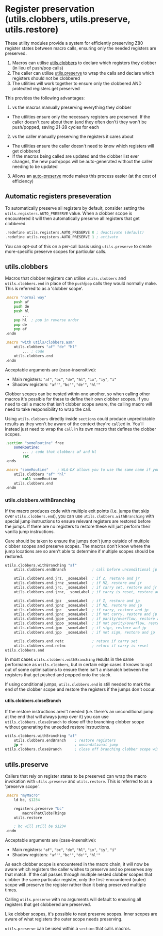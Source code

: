 # Register preservation (utils.clobbers, utils.preserve, utils.restore)

These utility modules provide a system for efficiently preserving Z80 register states between macro calls, ensuring only the needed registers are preserved.

1. Macros can utilise [utils.clobbers](#utilsclobbers) to declare which registers they clobber (in lieu of push/pop calls)
2. The caller can utilise [utils.preserve](#utilspreserve) to wrap the calls and declare which registers should not be clobbered
3. The utilities will work together to ensure only the clobbered AND protected registers get preserved

This provides the following advantages:

1. vs the macros manually preserving everything they clobber

- The utilities ensure only the necessary registers are preserved. If the caller doesn't care about them (and they often don't) they won't be push/popped, saving 21-28 cycles for each

2. vs the caller manually preserving the registers it cares about

- The utilities ensure the caller doesn't need to know which registers will get clobbered
- If the macros being called are updated and the clobber list ever changes, the new push/pops will be auto-generated without the caller needing to be updated

3. Allows an [auto-preserve](#automatic-registers-preseveration) mode makes this process easier (at the cost of efficiency)

## Automatic registers preseveration

To automatically preserve all registers by default, consider setting the `utils.registers.AUTO_PRESERVE` value. When a clobber scope is encountered it will then automatically preserve all registers that get clobbered.

```asm
.redefine utils.registers.AUTO_PRESERVE 0 ; deactivate (default)
.redefine utils.registers.AUTO_PRESERVE 1 ; activate
```

You can opt-out of this on a per-call basis using `utils.preserve` to create more-specific preserve scopes for particular calls.

## utils.clobbers

Macros that clobber registers can utilise `utils.clobbers` and `utils.clobbers.end` in place of the `push`/`pop` calls they would normally make. This is referred to as a 'clobber scope'.

```asm
.macro "normal way"
    push af
    push de
    push hl
        ...
    pop hl  ; pop in reverse order
    pop de
    pop af
.endm

.macro "with utils/clobbers.asm"
    utils.clobbers "af" "de" "hl"
        ... ; code
    utils.clobbers.end
.endm
```

Acceptable arguments are (case-insensitive):

- Main registers: `"af"`, `"bc"`, `"de"`, `"hl"`, `"ix"`, `"iy"`, `"i"`
- Shadow registers: `"af'"`, `"bc'"`, `"de'"`, `"hl'"`

Clobber scopes can be nested within one another, so when calling other macros it's possible for these to define their own clobber scopes. If you need to call a macro that isn't clobber scope aware, the calling macro will need to take responsibility to wrap the call.

Using `utils.clobbers` directly inside `sections` could produce unpredictable results as they won't be aware of the context they're `call`ed in. You'll instead just need to wrap the `call` in its own macro that defines the clobber scopes.

```asm
.section "someRoutine" free
    someRoutine:
        ... ; code that clobbers af and hl
        ret
.ends

.macro "someRoutine"    ; WLA-DX allows you to use the same name if you wish
    utils.clobbers "af" "hl"
        call someRoutine
    utils.clobbers.end
.endm
```

### utils.clobbers.withBranching

If the macro produces code with multiple exit points (i.e. jumps that skip over `utils.clobbers.end`), you can use `utils.clobbers.withBranching` with special jump instructions to ensure relevant registers are restored before the jumps. If there are no registers to restore these will just perform their vanilla jump instructions.

Care should be taken to ensure the jumps don't jump outside of multiple clobber scopes and preserve scopes. The macros don't know where the jump locations are so aren't able to determine if multiple scopes should be restored.

```asm
utils.clobbers.withBranching "af"
    utils.clobbers.endBranch            ; call before unconditional jp or jr

    utils.clobbers.end.jrz, _someLabel  ; if Z, restore and jr
    utils.clobbers.end.jrnz _someLabel  ; if NZ, restore and jr
    utils.clobbers.end.jrc, _someLabel  ; if carry set, restore and jr
    utils.clobbers.end.jrnc, _someLabel ; if carry is reset, restore and jr

    utils.clobbers.end.jpz  _someLabel  ; if Z, restore and jp
    utils.clobbers.end.jpnz _someLabel  ; if NZ, restore and jp
    utils.clobbers.end.jpc  _someLabel  ; if carry, restore and jp
    utils.clobbers.end.jpnc _someLabel  ; if not carry, restore and jp
    utils.clobbers.end.jppe _someLabel  ; if parity/overflow, restore and jp
    utils.clobbers.end.jppo _someLabel  ; if not parity/overflow, restore and jp
    utils.clobbers.end.jpm  _someLabel  ; if sign, restore and jp
    utils.clobbers.end.jpp  _someLabel  ; if not sign, restore and jp

    utils.clobbers.end.retc             ; return if carry set
    utils.clobbers.end.retnc            ; return if carry is reset
utils.clobbers.end
```

In most cases `utils.clobbers.withBranching` results in the same performance as `utils.clobbers`, but in certain edge cases it knows to opt out of some optimisations to ensure there isn't a mismatch between the registers that get pushed and popped onto the stack.

If using conditional jumps, `utils.clobbers.end` is still needed to mark the end of the clobber scope and restore the registers if the jumps don't occur.

#### utils.clobbers.closeBranch

If the restore instructions aren't needed (i.e. there's an unconditional jump at the end that will always jump over it) you can use `utils.clobbers.closeBranch` to close off the branching clobber scope without generating the uneeded restore instructions.

```asm
utils.clobbers.withBranching "af"
    utils.clobbers.endBranch    ; restore registers
    jp +                        ; unconditional jump
utils.clobbers.closeBranch      ; close off branching clobber scope without restoring
```

## utils.preserve

Callers that rely on register states to be preserved can wrap the macro invokation with `utils.preserve` and `utils.restore`. This is referred to as a 'preserve scope'.

```asm
.macro "myMacro"
    ld bc, $1234

    registers.preserve "bc"
        macroThatClobsThings
    utils.restore

    ; bc will still be $1234
.endm
```

Acceptable arguments are (case-insensitive):

- Main registers: `"af"`, `"bc"`, `"de"`, `"hl"`, `"ix"`, `"iy"`, `"i"`
- Shadow registers: `"af'"`, `"bc'"`, `"de'"`, `"hl'"`

As each clobber scope is encountered in the macro chain, it will now be aware which registers the caller wishes to preserve and so preserves any that match. If the call passes through multiple nested clobber scopes that clobber the same particular register, only the first-encountered (outer) scope will preserve the register rather than it being preserved multiple times.

Calling `utils.preserve` with no arguments will default to ensuring all registers that get clobbered are preserved.

Like clobber scopes, it's possible to nest preserve scopes. Inner scopes are aware of what registers the outer scope needs preserving.

`utils.preserve` can be used within a `section` that calls macros.
